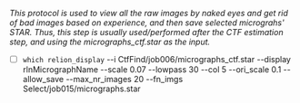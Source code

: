 *This protocol is used to view all the raw images by naked eyes and get rid of bad images based on experience, and then save selected micrograhs' STAR. Thus, this step is usually used/performed after the CTF estimation step, and using the micrographs_ctf.star as the input.*
- [ ] `which relion_display` --i CtfFind/job006/micrographs_ctf.star --display rlnMicrographName --scale 0.07 --lowpass 30 --col 5 --ori_scale 0.1 --allow_save --max_nr_images 20 --fn_imgs Select/job015/micrographs.star
